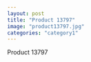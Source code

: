 ```yaml
---
layout: post
title: "Product 13797"
image: "product13797.jpg"
categories: "category1"
---
```

Product 13797
